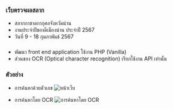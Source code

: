 ### เว็บตรวจผลสลาก
- สลากกาชาดกากุศลจังหวัดน่าน 
- งานประจำปีของดีเมืองน่าน ประจำปี 2567
- วันที่ 9 - 18 กุมภาพันธ์ 2567 
### 
- พัฒนา front end application  ใช้งาน  PHP  (Vanilla)
- ส่วนของ OCR (Optical character recognition) เรียกใช้งาน API เท่านั้น
### ตัวอย่าง 
- การค้นหาด้วยตัวเลข
![หน้าเว็บ](./documents/doc.gif)

- การค้นหาโดย OCR
![การค้นหาโดย OCR](documents//ocr.gif)

